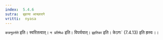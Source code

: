 ```yaml
---
index:  5.4.6
sutra:  बृहत्या आच्छादने
vritti:  nyasa
---
```


`कन्ननुवर्त्तते` इति। स्वरितत्वात्। `न प्रतिषेधः` इति। विपर्ययात्। `बृहतिका` इति। केऽणः` (7.4.13) इति ह्रस्वः।।


